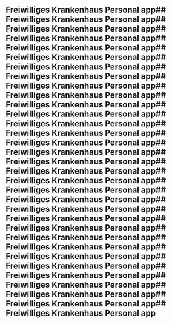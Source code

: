 ## Freiwilliges Krankenhaus Personal app## Freiwilliges Krankenhaus Personal app## Freiwilliges Krankenhaus Personal app## Freiwilliges Krankenhaus Personal app## Freiwilliges Krankenhaus Personal app## Freiwilliges Krankenhaus Personal app## Freiwilliges Krankenhaus Personal app## Freiwilliges Krankenhaus Personal app## Freiwilliges Krankenhaus Personal app## Freiwilliges Krankenhaus Personal app## Freiwilliges Krankenhaus Personal app## Freiwilliges Krankenhaus Personal app## Freiwilliges Krankenhaus Personal app## Freiwilliges Krankenhaus Personal app## Freiwilliges Krankenhaus Personal app## Freiwilliges Krankenhaus Personal app## Freiwilliges Krankenhaus Personal app## Freiwilliges Krankenhaus Personal app## Freiwilliges Krankenhaus Personal app## Freiwilliges Krankenhaus Personal app## Freiwilliges Krankenhaus Personal app## Freiwilliges Krankenhaus Personal app## Freiwilliges Krankenhaus Personal app## Freiwilliges Krankenhaus Personal app## Freiwilliges Krankenhaus Personal app## Freiwilliges Krankenhaus Personal app## Freiwilliges Krankenhaus Personal app## Freiwilliges Krankenhaus Personal app## Freiwilliges Krankenhaus Personal app## Freiwilliges Krankenhaus Personal app## Freiwilliges Krankenhaus Personal app## Freiwilliges Krankenhaus Personal app## Freiwilliges Krankenhaus Personal app
